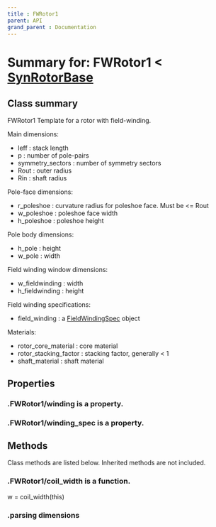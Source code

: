 ```yaml
---
title : FWRotor1
parent: API
grand_parent : Documentation
---
```

# Summary for: **FWRotor1**  < [SynRotorBase](SynRotorBase.html)

## Class summary

FWRotor1 Template for a rotor with field-winding.

Main dimensions:
* leff : stack length
* p : number of pole-pairs
* symmetry_sectors : number of symmetry sectors
* Rout : outer radius
* Rin : shaft radius

Pole-face dimensions:
* r_poleshoe : curvature radius for poleshoe face. Must be <= Rout
* w_poleshoe : poleshoe face width
* h_poleshoe : poleshoe height

Pole body dimensions:
* h_pole : height
* w_pole : width

Field winding window dimensions:
* w_fieldwinding : width
* h_fieldwinding : height

Field winding specifications:
* field_winding : a [FieldWindingSpec](FieldWindingSpec.html) object

Materials:
* rotor_core_material : core material
* rotor_stacking_factor : stacking factor, generally < 1
* shaft_material : shaft material

## Properties

### .FWRotor1/**winding** is a property.

### .FWRotor1/**winding_spec** is a property.


## Methods

Class methods are listed below. Inherited methods are not included.

### .FWRotor1/**coil_width** is a function.
w = coil_width(this)

### .parsing dimensions


